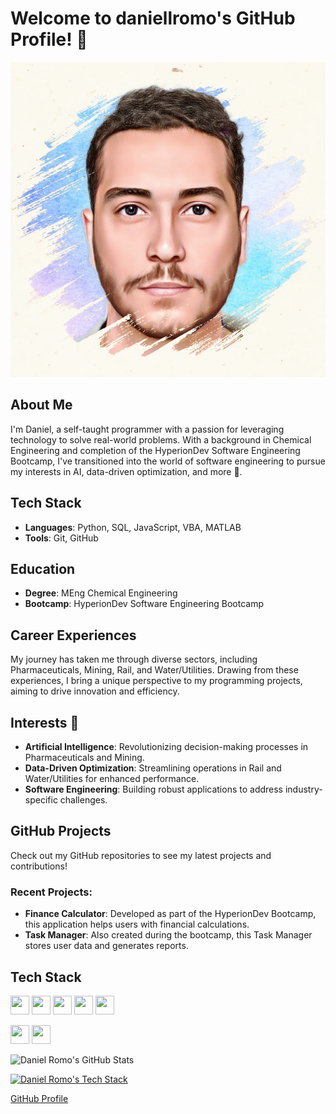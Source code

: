 # Welcome to daniellromo's GitHub Profile! 👋
![Image Alt Text](https://github.com/daniellromo/daniellromo/blob/main/1B832742-B5B2-4072-B48B-CFBC77377721_1_105_c.jpeg?raw=true)

## About Me
I'm Daniel, a self-taught programmer with a passion for leveraging technology to solve real-world problems. With a background in Chemical Engineering and completion of the HyperionDev Software Engineering Bootcamp, I've transitioned into the world of software engineering to pursue my interests in AI, data-driven optimization, and more 🌱.

## Tech Stack
- **Languages**: Python, SQL, JavaScript, VBA, MATLAB
- **Tools**: Git, GitHub

## Education
- **Degree**: MEng Chemical Engineering
- **Bootcamp**: HyperionDev Software Engineering Bootcamp

## Career Experiences
My journey has taken me through diverse sectors, including Pharmaceuticals, Mining, Rail, and Water/Utilities. Drawing from these experiences, I bring a unique perspective to my programming projects, aiming to drive innovation and efficiency.

## Interests 🔭
- **Artificial Intelligence**: Revolutionizing decision-making processes in Pharmaceuticals and Mining.
- **Data-Driven Optimization**: Streamlining operations in Rail and Water/Utilities for enhanced performance.
- **Software Engineering**: Building robust applications to address industry-specific challenges.

## GitHub Projects
Check out my GitHub repositories to see my latest projects and contributions!

### Recent Projects:
- **Finance Calculator**: Developed as part of the HyperionDev Bootcamp, this application helps users with financial calculations.
- **Task Manager**: Also created during the bootcamp, this Task Manager stores user data and generates reports.

## Tech Stack
<img src="https://simpleicons.org/icons/python.svg" width="30" height="30"> <img src="https://simpleicons.org/icons/sqlite.svg" width="30" height="30"> <img src="https://simpleicons.org/icons/javascript.svg" width="30" height="30"> <img src="https://simpleicons.org/icons/git.svg" width="30" height="30"> <img src="https://simpleicons.org/icons/github.svg" width="30" height="30">  

<img src="https://simpleicons.org/icons/apple.svg" width="30" height="30"> <img src="https://simpleicons.org/icons/visualstudiocode.svg" width="30" height="30">

![Daniel Romo's GitHub Stats](https://github-readme-stats.vercel.app/api?username=daniellromo&show_icons=true&theme=radical)

[![Daniel Romo's Tech Stack](https://github-readme-stats.vercel.app/api/top-langs/?username=daniellromo&layout=compact)](https://github.com/anuraghazra/github-readme-stats)


[GitHub Profile](https://github.com/daniellromo)
